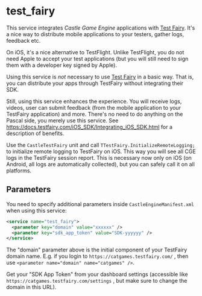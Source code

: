 # test_fairy

This service integrates _Castle Game Engine_ applications with [Test Fairy](https://www.testfairy.com/). It's a nice way to distribute mobile applications to your testers, gather logs, feedback etc.

On iOS, it's a nice alternative to TestFlight. Unlike TestFlight, you do not need Apple to accept your test applications (but you will still need to sign them with a developer key signed by Apple).

Using this service is *not* necessary to use [Test Fairy](https://www.testfairy.com/) in a basic way. That is, you can distribute your apps through TestFairy without integrating their SDK.

Still, using this service enhances the experience. You will receive logs, videos, user can submit feedback (from the mobile application to your TestFairy application) and more. There's no need to do anything on the Pascal side, you merely use this service. See https://docs.testfairy.com/iOS_SDK/Integrating_iOS_SDK.html for a description of benefits.

Use the `CastleTestFairy` unit and call `TTestFairy.InitializeRemoteLogging;` to initialize remote logging to TestFairy on iOS. This way you will see all CGE logs in the TestFairy session report. This is necessary now only on iOS (on Android, all logs are automatically collected), but you can safely call it on all platforms.

## Parameters

You need to specify additional parameters inside `CastleEngineManifest.xml` when using this service:

~~~~xml
<service name="test_fairy">
  <parameter key="domain" value="xxxxxx" />
  <parameter key="sdk_app_token" value="SDK-yyyyyy" />
</service>
~~~~

The "domain" parameter above is the initial component of your TestFairy domain name. E.g. if you login to `https://catgames.testfairy.com/` , then use `<parameter name="domain" name="catgames" />`.

Get your "SDK App Token" from your dashboard settings (accessible like `https://catgames.testfairy.com/settings` , but make sure to change the domain in this URL).
